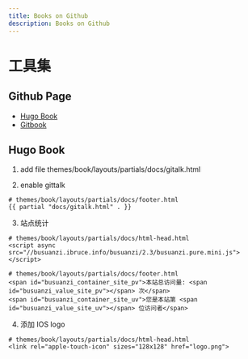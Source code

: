 ```yaml
---
title: Books on Github
description: Books on Github
---
```


# 工具集

## Github Page

- [Hugo Book](https://github.com/alex-shpak/hugo-book)
- [Gitbook](https://github.com/airdb-wiki/gitbook)

## Hugo Book

1. add file
themes/book/layouts/partials/docs/gitalk.html

2. enable gittalk

```
# themes/book/layouts/partials/docs/footer.html
{{ partial "docs/gitalk.html" . }}
```

3. 站点统计

```
# themes/book/layouts/partials/docs/html-head.html
<script async src="//busuanzi.ibruce.info/busuanzi/2.3/busuanzi.pure.mini.js"></script>
```

```
# themes/book/layouts/partials/docs/footer.html
<span id="busuanzi_container_site_pv">本站总访问量: <span id="busuanzi_value_site_pv"></span> 次</span>
<span id="busuanzi_container_site_uv">您是本站第 <span id="busuanzi_value_site_uv"></span> 位访问者</span>
```

4. 添加 IOS logo

```
# themes/book/layouts/partials/docs/html-head.html
<link rel="apple-touch-icon" sizes="128x128" href="logo.png">
```
